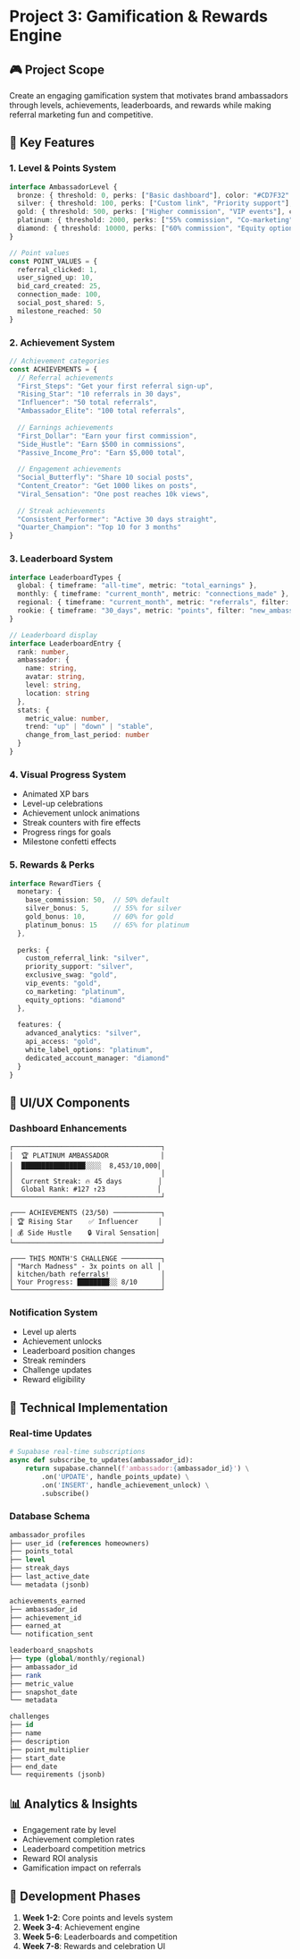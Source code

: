 # Project 3: Gamification & Rewards Engine

## 🎮 Project Scope
Create an engaging gamification system that motivates brand ambassadors through levels, achievements, leaderboards, and rewards while making referral marketing fun and competitive.

## 🎯 Key Features

### 1. **Level & Points System**
```typescript
interface AmbassadorLevel {
  bronze: { threshold: 0, perks: ["Basic dashboard"], color: "#CD7F32" },
  silver: { threshold: 100, perks: ["Custom link", "Priority support"], color: "#C0C0C0" },
  gold: { threshold: 500, perks: ["Higher commission", "VIP events"], color: "#FFD700" },
  platinum: { threshold: 2000, perks: ["55% commission", "Co-marketing"], color: "#E5E4E2" },
  diamond: { threshold: 10000, perks: ["60% commission", "Equity option"], color: "#B9F2FF" }
}

// Point values
const POINT_VALUES = {
  referral_clicked: 1,
  user_signed_up: 10,
  bid_card_created: 25,
  connection_made: 100,
  social_post_shared: 5,
  milestone_reached: 50
}
```

### 2. **Achievement System**
```javascript
// Achievement categories
const ACHIEVEMENTS = {
  // Referral achievements
  "First_Steps": "Get your first referral sign-up",
  "Rising_Star": "10 referrals in 30 days",
  "Influencer": "50 total referrals",
  "Ambassador_Elite": "100 total referrals",
  
  // Earnings achievements
  "First_Dollar": "Earn your first commission",
  "Side_Hustle": "Earn $500 in commissions",
  "Passive_Income_Pro": "Earn $5,000 total",
  
  // Engagement achievements
  "Social_Butterfly": "Share 10 social posts",
  "Content_Creator": "Get 1000 likes on posts",
  "Viral_Sensation": "One post reaches 10k views",
  
  // Streak achievements
  "Consistent_Performer": "Active 30 days straight",
  "Quarter_Champion": "Top 10 for 3 months"
}
```

### 3. **Leaderboard System**
```typescript
interface LeaderboardTypes {
  global: { timeframe: "all-time", metric: "total_earnings" },
  monthly: { timeframe: "current_month", metric: "connections_made" },
  regional: { timeframe: "current_month", metric: "referrals", filter: "by_state" },
  rookie: { timeframe: "30_days", metric: "points", filter: "new_ambassadors" }
}

// Leaderboard display
interface LeaderboardEntry {
  rank: number,
  ambassador: {
    name: string,
    avatar: string,
    level: string,
    location: string
  },
  stats: {
    metric_value: number,
    trend: "up" | "down" | "stable",
    change_from_last_period: number
  }
}
```

### 4. **Visual Progress System**
- Animated XP bars
- Level-up celebrations
- Achievement unlock animations
- Streak counters with fire effects
- Progress rings for goals
- Milestone confetti effects

### 5. **Rewards & Perks**
```typescript
interface RewardTiers {
  monetary: {
    base_commission: 50,  // 50% default
    silver_bonus: 5,      // 55% for silver
    gold_bonus: 10,       // 60% for gold
    platinum_bonus: 15    // 65% for platinum
  },
  
  perks: {
    custom_referral_link: "silver",
    priority_support: "silver",
    exclusive_swag: "gold",
    vip_events: "gold",
    co_marketing: "platinum",
    equity_options: "diamond"
  },
  
  features: {
    advanced_analytics: "silver",
    api_access: "gold",
    white_label_options: "platinum",
    dedicated_account_manager: "diamond"
  }
}
```

## 🎨 UI/UX Components

### **Dashboard Enhancements**
```
┌─────────────────────────────────────┐
│  🏆 PLATINUM AMBASSADOR             │
│  ████████████████░░░░  8,453/10,000│
│                                     │
│  Current Streak: 🔥 45 days         │
│  Global Rank: #127 ↑23             │
└─────────────────────────────────────┘

┌─── ACHIEVEMENTS (23/50) ────────────┐
│ 🏆 Rising Star    ✅ Influencer     │
│ 💰 Side Hustle    🔒 Viral Sensation│
└─────────────────────────────────────┘

┌─── THIS MONTH'S CHALLENGE ──────────┐
│ "March Madness" - 3x points on all │
│ kitchen/bath referrals!             │
│ Your Progress: ████████░░ 8/10      │
└─────────────────────────────────────┘
```

### **Notification System**
- Level up alerts
- Achievement unlocks
- Leaderboard position changes
- Streak reminders
- Challenge updates
- Reward eligibility

## 🔧 Technical Implementation

### **Real-time Updates**
```python
# Supabase real-time subscriptions
async def subscribe_to_updates(ambassador_id):
    return supabase.channel(f'ambassador:{ambassador_id}') \
        .on('UPDATE', handle_points_update) \
        .on('INSERT', handle_achievement_unlock) \
        .subscribe()
```

### **Database Schema**
```sql
ambassador_profiles
├── user_id (references homeowners)
├── points_total
├── level
├── streak_days
├── last_active_date
└── metadata (jsonb)

achievements_earned
├── ambassador_id
├── achievement_id
├── earned_at
└── notification_sent

leaderboard_snapshots
├── type (global/monthly/regional)
├── ambassador_id
├── rank
├── metric_value
├── snapshot_date
└── metadata

challenges
├── id
├── name
├── description
├── point_multiplier
├── start_date
├── end_date
└── requirements (jsonb)
```

## 📊 Analytics & Insights
- Engagement rate by level
- Achievement completion rates
- Leaderboard competition metrics
- Reward ROI analysis
- Gamification impact on referrals

## 🚀 Development Phases
1. **Week 1-2**: Core points and levels system
2. **Week 3-4**: Achievement engine
3. **Week 5-6**: Leaderboards and competition
4. **Week 7-8**: Rewards and celebration UI